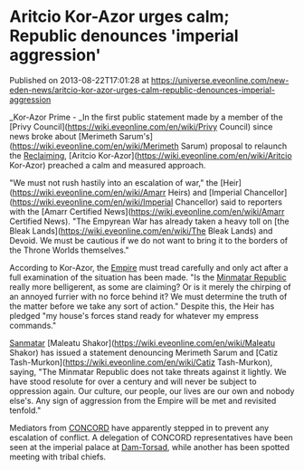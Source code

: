 # Aritcio Kor-Azor urges calm; Republic denounces 'imperial aggression'
Published on 2013-08-22T17:01:28 at https://universe.eveonline.com/new-eden-news/aritcio-kor-azor-urges-calm-republic-denounces-imperial-aggression

_Kor-Azor Prime - _In the first public statement made by a member of the [Privy Council](https://wiki.eveonline.com/en/wiki/Privy Council) since news broke about [Merimeth Sarum's](https://wiki.eveonline.com/en/wiki/Merimeth Sarum) proposal to relaunch the [Reclaiming](https://wiki.eveonline.com/en/wiki/Reclaiming), [Aritcio Kor-Azor](https://wiki.eveonline.com/en/wiki/Aritcio Kor-Azor) preached a calm and measured approach.

"We must not rush hastily into an escalation of war," the [Heir](https://wiki.eveonline.com/en/wiki/Amarr Heirs) and [Imperial Chancellor](https://wiki.eveonline.com/en/wiki/Imperial Chancellor) said to reporters with the [Amarr Certified News](https://wiki.eveonline.com/en/wiki/Amarr Certified News). "The Empyrean War has already taken a heavy toll on [the Bleak Lands](https://wiki.eveonline.com/en/wiki/The Bleak Lands) and Devoid. We must be cautious if we do not want to bring it to the borders of the Throne Worlds themselves."

According to Kor-Azor, the [Empire](https://wiki.eveonline.com/en/wiki/Amarr) must tread carefully and only act after a full examination of the situation has been made. "Is the [Minmatar Republic](https://wiki.eveonline.com/en/wiki/Minmatar) really more belligerent, as some are claiming? Or is it merely the chirping of an annoyed furrier with no force behind it? We must determine the truth of the matter before we take any sort of action." Despite this, the Heir has pledged "my house's forces stand ready for whatever my empress commands."

[Sanmatar](https://wiki.eveonline.com/en/wiki/Sanmatar) [Maleatu Shakor](https://wiki.eveonline.com/en/wiki/Maleatu Shakor) has issued a statement denouncing Merimeth Sarum and [Catiz Tash-Murkon](https://wiki.eveonline.com/en/wiki/Catiz Tash-Murkon), saying, "The Minmatar Republic does not take threats against it lightly. We have stood resolute for over a century and will never be subject to oppression again. Our culture, our people, our lives are our own and nobody else's. Any sign of aggression from the Empire will be met and revisited tenfold."

Mediators from [CONCORD](https://wiki.eveonline.com/en/wiki/CONCORD) have apparently stepped in to prevent any escalation of conflict. A delegation of CONCORD representatives have been seen at the imperial palace at [Dam-Torsad](https://wiki.eveonline.com/en/wiki/Dam-Torsad), while another has been spotted meeting with tribal chiefs.
